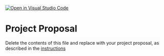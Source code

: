 [![Open in Visual Studio Code](https://classroom.github.com/assets/open-in-vscode-c66648af7eb3fe8bc4f294546bfd86ef473780cde1dea487d3c4ff354943c9ae.svg)](https://classroom.github.com/online_ide?assignment_repo_id=8400913&assignment_repo_type=AssignmentRepo)
# Project Proposal
Delete the contents of this file and replace with your project proposal, as described in the [instructions](./instructions.md)